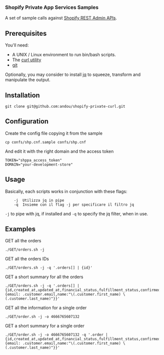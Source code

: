 ### Shopify Private App Services Samples

A set of sample calls against [Shopify REST Admin APIs](https://shopify.dev/api/admin-rest).

## Prerequisites
You'll need:
- A UNIX / Linux environment to run bin/bash scripts.
- The [curl utility](https://curl.se/)
- [git](https://git-scm.com/)

Optionally, you may consider to install [jq](https://stedolan.github.io/jq/) to squeeze, transform and manipulate the output.

## Installation

```
git clone git@github.com:andou/shopify-private-curl.git
```

## Configuration

Create the config file copying it from the sample
```
cp confs/shp.cnf.sample confs/shp.cnf
```
And edit it with the right domain and the access token
```
TOKEN="shppa_access_token"
DOMAIN="your-development-store"
```

## Usage
Basically, each scripts works in conjunction with these flags:
```
    -j  Utilizza jq in pipe
    -q  Insieme con il flag -j per specificare il filtro jq
```
`-j` to pipe with jq, if installed and `-q` to specify the jq filter, when in use.

## Examples

GET all the orders
```
./GET/orders.sh -j
```

GET all the orders IDs
```
./GET/orders.sh -j -q '.orders[] | {id}'
```

GET a short summary for all the orders
```
./GET/orders.sh -j -q '.orders[] | {id,created_at,updated_at,financial_status,fulfillment_status,confirmed,closed_at,total_price,currency,customer:{email: .customer.email,name:"\(.customer.first_name) \(.customer.last_name)"}}'
```

GET all the information for a single order
```
./GET/order.sh -j -o 4666765607132
```
GET a short summary for a single order
```
./GET/order.sh -j -o 4666765607132 -q '.order | {id,created_at,updated_at,financial_status,fulfillment_status,confirmed,closed_at,total_price,currency,customer:{email: .customer.email,name:"\(.customer.first_name) \(.customer.last_name)"}}'
```